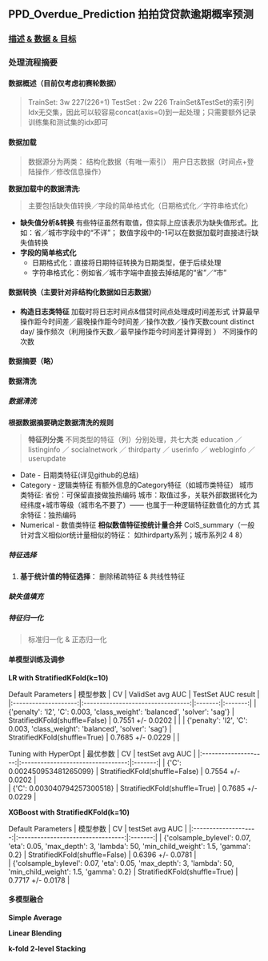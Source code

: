 ## PPD_Overdue_Prediction 拍拍贷贷款逾期概率预测
### [描述 & 数据 & 目标](./readme/readme_part1.md)
### 处理流程摘要
#### 数据概述（目前仅考虑初赛轮数据）
> TrainSet: 3w 227(226+1)
TestSet : 2w 226
TrainSet&TestSet的索引列Idx无交集，因此可以较容易concat(axis=0)到一起处理；只需要额外记录训练集和测试集的idx即可

#### 数据加载
> 数据源分为两类： 
结构化数据（有唯一索引） 
用户日志数据（时间点+登陆操作／修改信息操作）

**数据加载中的数据清洗**:   
> 主要包括缺失值转换／字段的简单格式化（日期格式化／字符串格式化）
- **缺失值分析&转换**
有些特征虽然有取值，但实际上应该表示为缺失值形式。比如：省／城市字段中的“不详”；  数值字段中的-1可以在数据加载时直接进行缺失值转换
- **字段的简单格式化**
  - 日期格式化：直接将日期特征转换为日期类型，便于后续处理
  - 字符串格式化：例如省／城市字端中直接去掉结尾的“省”／“市”


#### 数据转换（主要针对非结构化数据如日志数据）
- **构造日志类特征**
加载时将日志时间点&借贷时间点处理成时间差形式
计算最早操作距今时间差／最晚操作距今时间差／操作次数／操作天数count distinct day/
操作频次（利用操作天数／最早操作距今时间差计算得到 ）
不同操作的次数

#### 数据摘要（略）
#### 数据清洗
##### 数据清洗
**根据数据摘要确定数据清洗的规则**
> **特征列分类**
不同类型的特征（列）分别处理，共七大类
education ／ listinginfo ／ socialnetwork ／ thirdparty ／ userinfo ／ webloginfo ／ userupdate

- Date     - 日期类特征(详见github的总结)
- Category - 逻辑类特征
  有额外信息的Category特征（如城市类特征）
    城市类特征: 
      省份：可保留直接做独热编码
      城市：取值过多，关联外部数据转化为经纬度+城市等级（城市名不要了）—— 也属于一种逻辑特征数值化的方式
  其余特征：独热编码
- Numerical - 数值类特征
  **相似数值特征按统计量合并** ColS_summary（一般针对含义相似or统计量相似的特征： 如thirdparty系列；城市系列2 4 8）

##### 特征选择
  1. **基于统计值的特征选择**： 删除稀疏特征 & 共线性特征

##### 缺失值填充
##### 特征归一化
> 标准归一化 & 正态归一化

#### 单模型训练及调参
**LR with StratifiedKFold(k=10)**

Default Parameters
|        模型参数       |      CV        | ValidSet avg AUC | TestSet AUC result |
|:--------------------:|:---------------------------------:|:-------:|:-------:|
| {'penalty': 'l2', 'C': 0.003, 'class_weight': 'balanced', 'solver': 'sag'} | StratifiedKFold(shuffle=False) |  0.7551 +/- 0.0202  |  |
| {'penalty': 'l2', 'C': 0.003, 'class_weight': 'balanced', 'solver': 'sag'} | StratifiedKFold(shuffle=True)  |  0.7685 +/- 0.0229  |  |

Tuning with HyperOpt
|        最优参数       |      CV        | testSet avg AUC |
|:--------------------:|:---------------------------------:|:-------:|
| {'C': 0.002450953481265099}  | StratifiedKFold(shuffle=False) |  0.7554 +/- 0.0202  |  
| {'C': 0.003040794257300518}  | StratifiedKFold(shuffle=True)  |  0.7685 +/- 0.0229  |

**XGBoost with StratifiedKFold(k=10)**

Default Parameters
|        模型参数       |      CV        | testSet avg AUC |
|:--------------------:|:---------------------------------:|:-------:|
| {'colsample_bylevel': 0.07, 'eta': 0.05, 'max_depth': 3, 'lambda': 50, 'min_child_weight': 1.5, 'gamma': 0.2} | StratifiedKFold(shuffle=False) |  0.6396 +/- 0.0781  |  
| {'colsample_bylevel': 0.07, 'eta': 0.05, 'max_depth': 3, 'lambda': 50, 'min_child_weight': 1.5, 'gamma': 0.2} | StratifiedKFold(shuffle=True)  |  0.7717 +/- 0.0178  |

#### 多模型融合
**Simple Average**

**Linear Blending**

**k-fold 2-level Stacking**